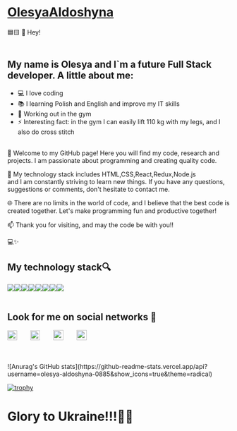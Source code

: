 # [OlesyaAldoshyna](https://github.com/olesya-aldoshyna-0885/)

🟦🟨 👋 Hey!
<br />
<br />

## My name is Olesya and I`m a future Full Stack developer. A little about me:

- 💻 I love coding
- 📚 I learning Polish and English and improve my IT skills
- 💪 Working out in the gym
- ⚡ Interesting fact: in the gym I can easily lift 110 kg with my legs, and I also do cross stitch
  <br />
  <br />

👋 Welcome to my GitHub page! Here you will find my code, research and projects. I am passionate about programming and creating quality code.

🚀 My technology stack includes HTML,CSS,React,Redux,Node.js  
and I am constantly striving to learn new things. If you have any questions, suggestions or comments, don't hesitate to contact me.

🌐 There are no limits in the world of code, and I believe that the best code is created together. Let's make programming fun and productive together!

📫 Thank you for visiting, and may the code be with you!!

💻✨

## My technology stack🔍

<div style="display: flex;">
<img src="https://img.shields.io/badge/React-E34F26?style=for-the-badge&logo=React&logoColor=fff&color=fuchsia"/>
<img src="https://img.shields.io/badge/Redux-E34F26?style=for-the-badge&logo=Redux&logoColor=fff&color=purple"/>
<img src="https://img.shields.io/badge/JS-E34F26?style=for-the-badge&logo=JavaScript&logoColor=fff&color=yellow"/>
<img src="https://img.shields.io/badge/HTML-E34F26?style=for-the-badge&logo=HTML5&logoColor=fff"/>
<img src="https://img.shields.io/badge/CSS-1572B6?style=for-the-badge&logo=CSS3&logoColor=fff"/>
<img src="https://img.shields.io/badge/SASS-CC6699?style=for-the-badge&logo=SASS&logoColor=fff"/>
<img src="https://img.shields.io/badge/BEM-FF8C00?style=for-the-badge&logo=BEM&logoColor=fff"/>
<img src="https://img.shields.io/badge/GitHub-181717?style=for-the-badge&logo=GitHub&logoColor=fff"/>
</div>
<br />

## Look for me on social networks 👀

<div style="display: flex; align-items: center; gap: 30px;">
<a href="https://www.instagram.com/aldoshina_elis/"><img width="22px" height="22px" src="https://upload.wikimedia.org/wikipedia/commons/thumb/a/a5/Instagram_icon.png/2048px-Instagram_icon.png" /></a>
<a href="https://www.facebook.com/olesya.aldoshyna"><img height="22px" src="https://upload.wikimedia.org/wikipedia/commons/thumb/0/05/Facebook_Logo_%282019%29.png/768px-Facebook_Logo_%282019%29.png" /></a>
<a href="https://t.me/Olesia_Aldoshyna"><img height="23px" src="https://upload.wikimedia.org/wikipedia/commons/5/5c/Telegram_Messenger.png" /></a>
<a href="http://linkedin.com/in/olesya-aldoshyna-676892272"><img height="23px" src="https://upload.wikimedia.org/wikipedia/commons/thumb/1/19/LinkedIn_logo.svg/512px-LinkedIn_logo.svg.png" /></a>
</div>
<br />
<br />
<br />
![Anurag's GitHub stats](https://github-readme-stats.vercel.app/api?username=olesya-aldoshyna-0885&show_icons=true&theme=radical)

[![trophy](https://github-profile-trophy.vercel.app/?username=olesya-aldoshyna-0885)](https://github.com/ryo-ma/github-profile-trophy)

# Glory to Ukraine!!!💙💛
